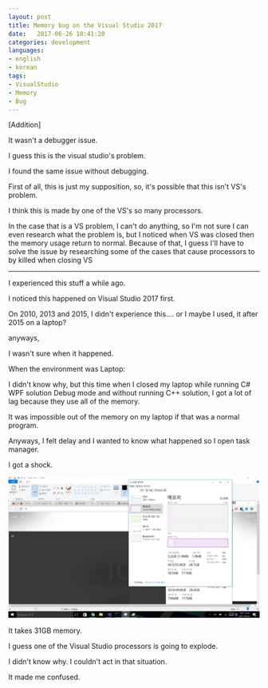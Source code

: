 ```yaml
---
layout: post
title: Memory bug on the Visual Studio 2017    
date:   2017-06-26 10:41:20        
categories: development
languages:
- english
- korean
tags:
- VisualStudio
- Memory
- Bug
---        
```





[Addition]

It wasn't a debugger issue.

I guess this is the visual studio's problem.

I found the same issue without debugging.

First of all, this is just my supposition, so, it's possible that this isn't VS's problem.  

I think this is made by one of the VS's so many processors.

In the case that is a VS problem, I can't do anything, so I'm not sure I can even research what the problem is, but I noticed when VS  was closed then the memory usage return to normal. 
Because of that, I guess I'll have to solve the issue by researching some of the cases that cause processors to by killed when closing VS

------

I experienced this stuff a while ago.

I noticed this happened on Visual Studio 2017 first.

On 2010, 2013 and 2015, I didn't experience this.... or I maybe I used, it after 2015 on a laptop?

anyways,

I wasn't sure when it happened.

When the environment was Laptop:

I didn't know why, but this time when I closed my laptop while running C# WPF solution Debug mode and without running C++ solution, I got a lot of lag because they use all of the memory.   


It was impossible out of the memory on my laptop if that was a normal program. 

Anyways, I felt delay and I wanted to know what happened so I open task manager.

I got a shock.

![Memory](/uploads/2017-06-26/VisualStudio/VisualStudioMemory.png)

It takes 31GB memory.

I guess one of the Visual Studio processors is going to explode. 

I didn't know why. I couldn't act in that situation.

It made me confused.


